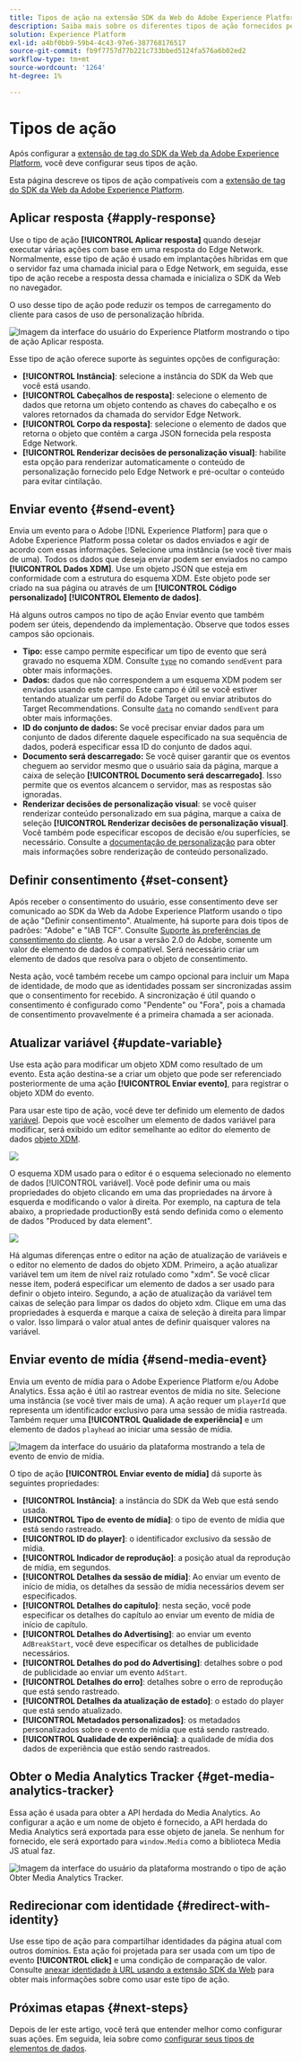 ```yaml
---
title: Tipos de ação na extensão SDK da Web do Adobe Experience Platform
description: Saiba mais sobre os diferentes tipos de ação fornecidos pela extensão de tag do Adobe Experience Platform Web SDK.
solution: Experience Platform
exl-id: a4bf0bb9-59b4-4c43-97e6-387768176517
source-git-commit: fb9f7757d77b221c733bbed5124fa576a6b02ed2
workflow-type: tm+mt
source-wordcount: '1264'
ht-degree: 1%

---
```



# Tipos de ação

Após configurar a [extensão de tag do SDK da Web da Adobe Experience Platform](web-sdk-extension-configuration.md), você deve configurar seus tipos de ação.

Esta página descreve os tipos de ação compatíveis com a [extensão de tag do SDK da Web da Adobe Experience Platform](web-sdk-extension-configuration.md).


## Aplicar resposta {#apply-response}

Use o tipo de ação **[!UICONTROL Aplicar resposta]** quando desejar executar várias ações com base em uma resposta do Edge Network. Normalmente, esse tipo de ação é usado em implantações híbridas em que o servidor faz uma chamada inicial para o Edge Network, em seguida, esse tipo de ação recebe a resposta dessa chamada e inicializa o SDK da Web no navegador.

O uso desse tipo de ação pode reduzir os tempos de carregamento do cliente para casos de uso de personalização híbrida.

![Imagem da interface do usuário do Experience Platform mostrando o tipo de ação Aplicar resposta.](assets/apply-response.png)

Esse tipo de ação oferece suporte às seguintes opções de configuração:

* **[!UICONTROL Instância]**: selecione a instância do SDK da Web que você está usando.
* **[!UICONTROL Cabeçalhos de resposta]**: selecione o elemento de dados que retorna um objeto contendo as chaves do cabeçalho e os valores retornados da chamada do servidor Edge Network.
* **[!UICONTROL Corpo da resposta]**: selecione o elemento de dados que retorna o objeto que contém a carga JSON fornecida pela resposta Edge Network.
* **[!UICONTROL Renderizar decisões de personalização visual]**: habilite esta opção para renderizar automaticamente o conteúdo de personalização fornecido pelo Edge Network e pré-ocultar o conteúdo para evitar cintilação.

## Enviar evento {#send-event}

Envia um evento para o Adobe [!DNL Experience Platform] para que o Adobe Experience Platform possa coletar os dados enviados e agir de acordo com essas informações. Selecione uma instância (se você tiver mais de uma). Todos os dados que deseja enviar podem ser enviados no campo **[!UICONTROL Dados XDM]**. Use um objeto JSON que esteja em conformidade com a estrutura do esquema XDM. Este objeto pode ser criado na sua página ou através de um **[!UICONTROL Código personalizado]** **[!UICONTROL Elemento de dados]**.

Há alguns outros campos no tipo de ação Enviar evento que também podem ser úteis, dependendo da implementação. Observe que todos esses campos são opcionais.

* **Tipo:** esse campo permite especificar um tipo de evento que será gravado no esquema XDM. Consulte [`type`](/help/web-sdk/commands/sendevent/type.md) no comando `sendEvent` para obter mais informações.
* **Dados:** dados que não correspondem a um esquema XDM podem ser enviados usando este campo. Este campo é útil se você estiver tentando atualizar um perfil do Adobe Target ou enviar atributos do Target Recommendations. Consulte [`data`](/help/web-sdk/commands/sendevent/data.md) no comando `sendEvent` para obter mais informações.<!--- **Merge ID:** If you would like to specify a merge ID for your event, you can do so in this field. Please note that the solutions downstream are not able to merge your event data at this time. -->
* **ID do conjunto de dados:** Se você precisar enviar dados para um conjunto de dados diferente daquele especificado na sua sequência de dados, poderá especificar essa ID do conjunto de dados aqui.
* **Documento será descarregado:** Se você quiser garantir que os eventos cheguem ao servidor mesmo que o usuário saia da página, marque a caixa de seleção **[!UICONTROL Documento será descarregado]**. Isso permite que os eventos alcancem o servidor, mas as respostas são ignoradas.
* **Renderizar decisões de personalização visual**: se você quiser renderizar conteúdo personalizado em sua página, marque a caixa de seleção **[!UICONTROL Renderizar decisões de personalização visual]**. Você também pode especificar escopos de decisão e/ou superfícies, se necessário. Consulte a [documentação de personalização](/help/web-sdk/personalization/rendering-personalization-content.md#automatically-rendering-content) para obter mais informações sobre renderização de conteúdo personalizado.

## Definir consentimento {#set-consent}

Após receber o consentimento do usuário, esse consentimento deve ser comunicado ao SDK da Web da Adobe Experience Platform usando o tipo de ação &quot;Definir consentimento&quot;. Atualmente, há suporte para dois tipos de padrões: &quot;Adobe&quot; e &quot;IAB TCF&quot;. Consulte [Suporte às preferências de consentimento do cliente](../../../../web-sdk/commands/setconsent.md). Ao usar a versão 2.0 do Adobe, somente um valor de elemento de dados é compatível. Será necessário criar um elemento de dados que resolva para o objeto de consentimento.

Nesta ação, você também recebe um campo opcional para incluir um Mapa de identidade, de modo que as identidades possam ser sincronizadas assim que o consentimento for recebido. A sincronização é útil quando o consentimento é configurado como &quot;Pendente&quot; ou &quot;Fora&quot;, pois a chamada de consentimento provavelmente é a primeira chamada a ser acionada.

## Atualizar variável {#update-variable}

Use esta ação para modificar um objeto XDM como resultado de um evento. Esta ação destina-se a criar um objeto que pode ser referenciado posteriormente de uma ação **[!UICONTROL Enviar evento]**, para registrar o objeto XDM do evento.

Para usar este tipo de ação, você deve ter definido um elemento de dados [variável](data-element-types.md#variable). Depois que você escolher um elemento de dados variável para modificar, será exibido um editor semelhante ao editor do elemento de dados [objeto XDM](data-element-types.md#xdm-object).

![](assets/update-variable.png)

O esquema XDM usado para o editor é o esquema selecionado no elemento de dados [!UICONTROL variável]. Você pode definir uma ou mais propriedades do objeto clicando em uma das propriedades na árvore à esquerda e modificando o valor à direita. Por exemplo, na captura de tela abaixo, a propriedade productionBy está sendo definida como o elemento de dados &quot;Produced by data element&quot;.

![](assets/update-variable-set-property.png)

Há algumas diferenças entre o editor na ação de atualização de variáveis e o editor no elemento de dados do objeto XDM. Primeiro, a ação atualizar variável tem um item de nível raiz rotulado como &quot;xdm&quot;. Se você clicar nesse item, poderá especificar um elemento de dados a ser usado para definir o objeto inteiro. Segundo, a ação de atualização da variável tem caixas de seleção para limpar os dados do objeto xdm. Clique em uma das propriedades à esquerda e marque a caixa de seleção à direita para limpar o valor. Isso limpará o valor atual antes de definir quaisquer valores na variável.

## Enviar evento de mídia {#send-media-event}

Envia um evento de mídia para o Adobe Experience Platform e/ou Adobe Analytics. Essa ação é útil ao rastrear eventos de mídia no site. Selecione uma instância (se você tiver mais de uma). A ação requer um `playerId` que representa um identificador exclusivo para uma sessão de mídia rastreada. Também requer uma **[!UICONTROL Qualidade de experiência]** e um elemento de dados `playhead` ao iniciar uma sessão de mídia.

![Imagem da interface do usuário da plataforma mostrando a tela de evento de envio de mídia.](assets/send-media-event.png)

O tipo de ação **[!UICONTROL Enviar evento de mídia]** dá suporte às seguintes propriedades:

* **[!UICONTROL Instância]**: a instância do SDK da Web que está sendo usada.
* **[!UICONTROL Tipo de evento de mídia]**: o tipo de evento de mídia que está sendo rastreado.
* **[!UICONTROL ID do player]**: o identificador exclusivo da sessão de mídia.
* **[!UICONTROL Indicador de reprodução]**: a posição atual da reprodução de mídia, em segundos.
* **[!UICONTROL Detalhes da sessão de mídia]**: Ao enviar um evento de início de mídia, os detalhes da sessão de mídia necessários devem ser especificados.
* **[!UICONTROL Detalhes do capítulo]**: nesta seção, você pode especificar os detalhes do capítulo ao enviar um evento de mídia de início de capítulo.
* **[!UICONTROL Detalhes do Advertising]**: ao enviar um evento `AdBreakStart`, você deve especificar os detalhes de publicidade necessários.
* **[!UICONTROL Detalhes do pod do Advertising]**: detalhes sobre o pod de publicidade ao enviar um evento `AdStart`.
* **[!UICONTROL Detalhes do erro]**: detalhes sobre o erro de reprodução que está sendo rastreado.
* **[!UICONTROL Detalhes da atualização de estado]**: o estado do player que está sendo atualizado.
* **[!UICONTROL Metadados personalizados]**: os metadados personalizados sobre o evento de mídia que está sendo rastreado.
* **[!UICONTROL Qualidade de experiência]**: a qualidade de mídia dos dados de experiência que estão sendo rastreados.

## Obter o Media Analytics Tracker {#get-media-analytics-tracker}

Essa ação é usada para obter a API herdada do Media Analytics. Ao configurar a ação e um nome de objeto é fornecido, a API herdada do Media Analytics será exportada para esse objeto de janela. Se nenhum for fornecido, ele será exportado para `window.Media` como a biblioteca Media JS atual faz.

![Imagem da interface do usuário da plataforma mostrando o tipo de ação Obter Media Analytics Tracker.](assets/get-media-analytics-tracker.png)

## Redirecionar com identidade {#redirect-with-identity}

Use esse tipo de ação para compartilhar identidades da página atual com outros domínios. Esta ação foi projetada para ser usada com um tipo de evento **[!UICONTROL click]** e uma condição de comparação de valor. Consulte [anexar identidade à URL usando a extensão SDK da Web](../../../../web-sdk/commands/appendidentitytourl.md#extension) para obter mais informações sobre como usar este tipo de ação.

## Próximas etapas {#next-steps}

Depois de ler este artigo, você terá que entender melhor como configurar suas ações. Em seguida, leia sobre como [configurar seus tipos de elementos de dados](data-element-types.md).
